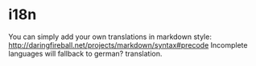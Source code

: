i18n
====
You can simply add your own translations in markdown style: http://daringfireball.net/projects/markdown/syntax#precode
Incomplete languages will fallback to german? translation.


